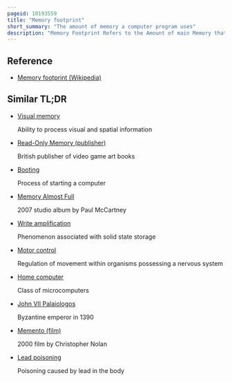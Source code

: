 ```yaml
---
pageid: 10193559
title: "Memory footprint"
short_summary: "The amount of memory a computer program uses"
description: "Memory Footprint Refers to the Amount of main Memory that a Program uses or References while running."
---
```


## Reference

- [Memory footprint (Wikipedia)](https://en.wikipedia.org/?curid=10193559)

## Similar TL;DR

- [Visual memory](/tldr/en/visual-memory)

  Ability to process visual and spatial information

- [Read-Only Memory (publisher)](/tldr/en/read-only-memory-publisher)

  British publisher of video game art books

- [Booting](/tldr/en/booting)

  Process of starting a computer

- [Memory Almost Full](/tldr/en/memory-almost-full)

  2007 studio album by Paul McCartney

- [Write amplification](/tldr/en/write-amplification)

  Phenomenon associated with solid state storage

- [Motor control](/tldr/en/motor-control)

  Regulation of movement within organisms possessing a nervous system

- [Home computer](/tldr/en/home-computer)

  Class of microcomputers

- [John VII Palaiologos](/tldr/en/john-vii-palaiologos)

  Byzantine emperor in 1390

- [Memento (film)](/tldr/en/memento-film)

  2000 film by Christopher Nolan

- [Lead poisoning](/tldr/en/lead-poisoning)

  Poisoning caused by lead in the body
